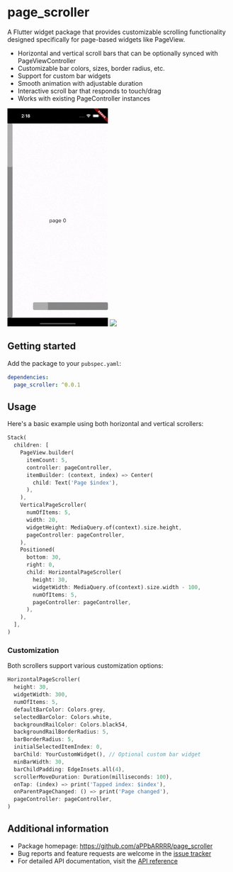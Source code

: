 <!--
This README describes the package. If you publish this package to pub.dev,
this README's contents appear on the landing page for your package.

For information about how to write a good package README, see the guide for
[writing package pages](https://dart.dev/tools/pub/writing-package-pages).

For general information about developing packages, see the Dart guide for
[creating packages](https://dart.dev/guides/libraries/create-packages)
and the Flutter guide for
[developing packages and plugins](https://flutter.dev/to/develop-packages).
-->

# page_scroller

A Flutter widget package that provides customizable scrolling functionality designed specifically for page-based widgets like PageView.

- Horizontal and vertical scroll bars that can be optionally synced with PageViewController
- Customizable bar colors, sizes, border radius, etc.
- Support for custom bar widgets
- Smooth animation with adjustable duration
- Interactive scroll bar that responds to touch/drag
- Works with existing PageController instances

<p float="left">
  <img src="https://raw.githubusercontent.com/aPPbARRRR/page_scroller/main/example/demo.gif" width="45%" />
  <img src="https://raw.githubusercontent.com/aPPbARRRR/page_scroller/main/example/demo_2.gif" width="45%" />
</p>

## Getting started

Add the package to your `pubspec.yaml`:

```yaml
dependencies:
  page_scroller: ^0.0.1
```

## Usage

Here's a basic example using both horizontal and vertical scrollers:

```dart
Stack(
  children: [
    PageView.builder(
      itemCount: 5,
      controller: pageController,
      itemBuilder: (context, index) => Center(
        child: Text('Page $index'),
      ),
    ),
    VerticalPageScroller(
      numOfItems: 5,
      width: 20,
      widgetHeight: MediaQuery.of(context).size.height,
      pageController: pageController,
    ),
    Positioned(
      bottom: 30,
      right: 0,
      child: HorizontalPageScroller(
        height: 30,
        widgetWidth: MediaQuery.of(context).size.width - 100,
        numOfItems: 5,
        pageController: pageController,
      ),
    ),
  ],
)
```

### Customization

Both scrollers support various customization options:

```dart
HorizontalPageScroller(
  height: 30,
  widgetWidth: 300,
  numOfItems: 5,
  defaultBarColor: Colors.grey,
  selectedBarColor: Colors.white,
  backgroundRailColor: Colors.black54,
  backgroundRailBorderRadius: 5,
  barBorderRadius: 5,
  initialSelectedItemIndex: 0,
  barChild: YourCustomWidget(), // Optional custom bar widget
  minBarWidth: 30,
  barChildPadding: EdgeInsets.all(4),
  scrollerMoveDuration: Duration(milliseconds: 100),
  onTap: (index) => print('Tapped index: $index'),
  onParentPageChanged: () => print('Page changed'),
  pageController: pageController,
)
```

## Additional information

- Package homepage: https://github.com/aPPbARRRR/page_scroller
- Bug reports and feature requests are welcome in the [issue tracker](https://github.com/aPPbARRRR/page_scroller/issues)
- For detailed API documentation, visit the [API reference](https://pub.dev/documentation/page_scroller/latest/)
